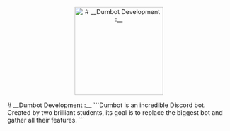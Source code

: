 <p align="center">
  <img width="200" src="https://cdn.discordapp.com/attachments/493337287338491915/788825810777145395/unknown_1.png" alt="# __Dumbot Development :__">
</p>
# __Dumbot Development :__
```Dumbot is an incredible Discord bot. Created by two brilliant students, its goal is to replace the biggest bot and gather all their features. ```

